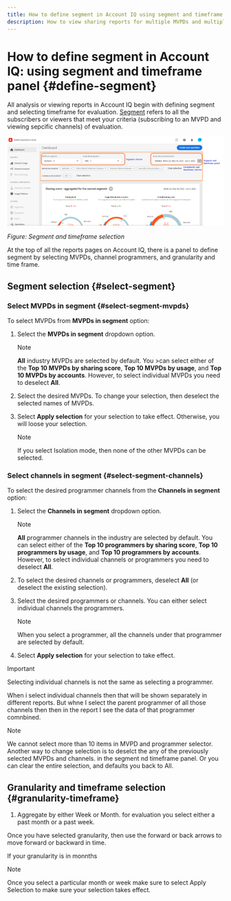 ```yaml
---
title: How to define segment in Account IQ using segment and timeframe panel
description: How to view sharing reports for multiple MVPDs and multiple programmer channels.
---
```


# How to define segment in Account IQ: using segment and timeframe panel {#define-segment}

All analysis or viewing reports in Account IQ begin with defining segment and selecting timeframe for evaluation. [Segment](/help/AccountIQ/product-concepts.md#segmet-def) refers to all the subscribers or viewers that meet your criteria (subscribing to an MVPD and viewing sepcific channels) of evaluation.

![](assets/segment-panel.png)

*Figure: Segment and timeframe selection*

At the top of all the reports pages on Account IQ, there is a panel to define segment by selecting MVPDs, channel programmers, and granularity and time frame.

## Segment selection {#select-segment}

### Select MVPDs in segment {#select-segment-mvpds}

To select MVPDs from **MVPDs in segment** option:

1. Select the **MVPDs in segment** dropdown option.

   >[!NOTE]
   >
   >**All** industry MVPDs are selected by default. You >can select either of the **Top 10 MVPDs by sharing score**, **Top 10 MVPDs by usage**, and **Top 10 MVPDs by accounts**. However, to select individual MVPDs you need to deselect **All**.

1. Select the desired MVPDs.
    To change your selection, then deselect the selected names of MVPDs.

1. Select **Apply selection** for your selection to take effect. Otherwise, you will loose your selection.

   >[!NOTE]
   >
   >If you select Isolation mode, then none of the other MVPDs can be selected.

### Select channels in segment {#select-segment-channels}

To select the desired programmer channels from the **Channels in segment** option:

1. Select the **Channels in segment** dropdown option.

   >[!NOTE]
   >
   >**All** programmer channels in the industry are selected by default. You can select either of the **Top 10 programmers by sharing score**, **Top 10 programmers by usage**, and **Top 10 programmers by accounts**. However, to select individual channels or programmers you need to deselect **All**.

1. To select the desired channels or programmers, deselect **All** (or deselect the existing selection).

1. Select the desired programmers or channels. You can either select individual channels the programmers.

   >[!NOTE]
   >
   >When you select a programmer, all the channels under that programmer are selected by default.

1. Select **Apply selection** for your selection to take effect.


>[!IMPORTANT]
>
>  Selecting individual channels is not the same as selecting a programmer.

When i select individual channels then that will be shown separately in different reports.
But whne I select the parent programmer of all those channels then then in the report I see the data of that programmer comnbined.

>[!NOTE]
>
>We cannot select more than 10 items in MVPD and programmer selector.
Another way to change selection is to deselct the any of the previously selected MVPDs and channels. in the segment nd timeframe panel. Or you can clear the entire selection, and defaults you back to All.

## Granularity and timeframe selection {#granularity-timeframe}

1. Aggregate by either Week or Month. for evaluation you select either a past month or a past week.

Once you have selected granularity, then use the forward or back arrows to move forward or backward in time.

If your granularity is in monnths

>[!NOTE]
>
>Once you select a particular month or week make sure to select Apply Selection to make sure your selection takes effect.